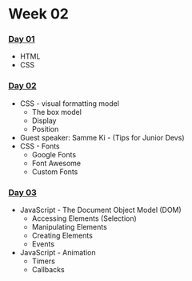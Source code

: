 # Week 02

### [Day 01](day-01.md)

* HTML
* CSS

### ​[Day 02](day-02.md)​

* CSS - visual formatting model
  * The box model
  * Display
  * Position
* Guest speaker: Samme Ki - \(Tips for Junior Devs\)
* CSS - Fonts
  * Google Fonts
  * Font Awesome
  * Custom Fonts

### [Day 03](day-03.md)

* JavaScript - The Document Object Model \(DOM\)
  * Accessing Elements \(Selection\)
  * Manipulating Elements
  * Creating Elements
  * Events
* JavaScript - Animation
  * Timers
  * Callbacks

